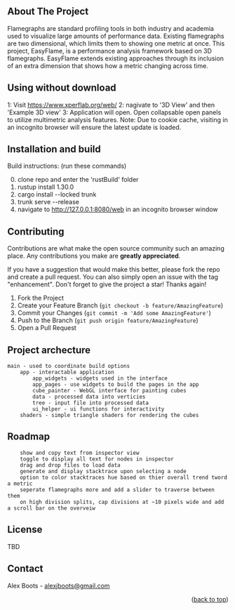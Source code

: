 <!-- ABOUT THE PROJECT -->
## About The Project

Flamegraphs are standard profiling tools in both industry and academia used to visualize large amounts of performance data. 
Existing flamegraphs are two dimensional, which limits them to showing one metric at once. 
This project, EasyFlame, is a performance analysis framework based on 3D flamegraphs.
EasyFlame extends existing approaches through its inclusion of an extra dimension that shows how a metric changing across time.

## Using without download
1: Visit https://www.xperflab.org/web/
2: nagivate to '3D View' and then 'Example 3D view' 
3: Application will open. Open collapsable open panels to utilize multimetric analysis features. 
Note: Due to cookie cache, visiting in an incognito browser will ensure the latest update is loaded. 

## Installation and build 

Build instructions: (run these commands)

0. clone repo and enter the 'rustBuild' folder 
1. rustup install 1.30.0
2. cargo install --locked trunk
3. trunk serve --release
4. navigate to http://127.0.0.1:8080/web in an incognito browser window 

<!-- CONTRIBUTING -->
## Contributing

Contributions are what make the open source community such an amazing place. Any contributions you make are **greatly appreciated**.

If you have a suggestion that would make this better, please fork the repo and create a pull request. You can also simply open an issue with the tag "enhancement".
Don't forget to give the project a star! Thanks again!

1. Fork the Project
2. Create your Feature Branch (`git checkout -b feature/AmazingFeature`)
3. Commit your Changes (`git commit -m 'Add some AmazingFeature'`)
4. Push to the Branch (`git push origin feature/AmazingFeature`)
5. Open a Pull Request

## Project archecture

    main - used to coordinate build options
        app - interactable application
            app_widgets - widgets used in the interface
            app_pages - use widgets to build the pages in the app
            cube_painter - WebGL interface for painting cubes
            data - processed data into verticies
            tree - input file into processed data
            ui_helper - ui functions for interactivity
        shaders - simple triangle shaders for rendering the cubes

## Roadmap

        show and copy text from inspector view 
        toggle to display all text for nodes in inspector 
        drag and drop files to load data
        generate and display stacktrace upon selecting a node
        option to color stacktraces hue based on thier overall trend tword a metric
        seperate flamegraphs more and add a slider to traverse between them
        on high division splits, cap divisions at ~10 pixels wide and add a scroll bar on the overveiw

<!-- LICENSE -->
## License

 TBD


<!-- CONTACT -->
## Contact

Alex Boots - alexjboots@gmail.com


<p align="right">(<a href="#readme-top">back to top</a>)</p>













